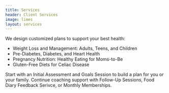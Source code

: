 ```yaml
---
title: Services
header: Client Services
image: limes
layout: services
---
```


We design customized plans to support your best health: 

* Weight Loss and Management: Adults, Teens, and Children
* Pre-Diabetes, Diabetes, and Heart Health
* Pregnancy Nutrition: Healthy Eating for Moms-to-Be
* Gluten-Free Diets for Celiac Disease

Start with an <i class="fa fa-play-circle"> </i> Initial Assessment and Goals Session to build a plan for you or your family. Continue coaching support with <i class="fa fa-comments"></i> Follow-Up Sessions, <i class="fa fa-book"> </i> Food Diary Feedback Serivce, or <i class="fa fa-calendar"> </i> Monthly Memberships.
